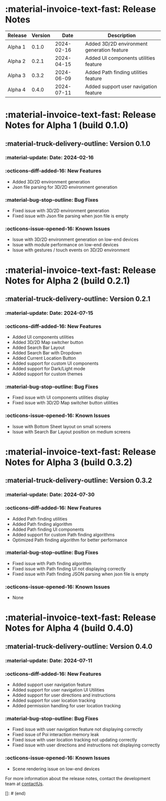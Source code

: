 # <span class="emoji"> :material-invoice-text-fast: </span> Release Notes

| Release | Version | Date       | Description                                |
|---------|---------|------------|--------------------------------------------|
| Alpha 1 | 0.1.0   | 2024-02-16 | Added 3D/2D environment generation feature |
| Alpha 2 | 0.2.1   | 2024-04-15 | Added UI components utilities feature      |
| Alpha 3 | 0.3.2   | 2024-06-09 | Added Path finding utilities feature       |
| Alpha 4 | 0.4.0   | 2024-07-11 | Added support user navigation feature      |

# <span class="emoji"> :material-invoice-text-fast: </span> Release Notes for Alpha 1 (build 0.1.0)
## <span class="emoji"> :material-truck-delivery-outline: </span> Version 0.1.0
### <span class="emoji"> :material-update: </span> Date: 2024-02-16

### <span class="emoji"> :octicons-diff-added-16: </span> New Features
- Added 3D/2D environment generation
- Json file parsing for 3D/2D environment generation

### <span class="emoji"> :material-bug-stop-outline: </span> Bug Fixes
- Fixed issue with 3D/2D environment generation
- Fixed issue with Json file parsing when json file is empty

### <span class="emoji"> :octicons-issue-opened-16: </span> Known Issues
- Issue with 3D/2D environment generation on low-end devices
- Issue with module performance on low-end devices
- Issue with gestures / touch events on 3D/2D environment

# <span class="emoji"> :material-invoice-text-fast: </span> Release Notes for Alpha 2 (build 0.2.1)
## <span class="emoji"> :material-truck-delivery-outline: </span> Version 0.2.1
### <span class="emoji"> :material-update: </span> Date: 2024-07-15

### <span class="emoji"> :octicons-diff-added-16: </span> New Features
- Added UI components utilities
- Added 3D/2D Map switcher button
- Added Search Bar Layout
- Added Search Bar with Dropdown
- Added Current Location Button
- Added support for custom UI components
- Added support for Dark/Light mode
- Added support for custom themes

### <span class="emoji"> :material-bug-stop-outline: </span> Bug Fixes
- Fixed issue with UI components utilities display
- Fixed issue with 3D/2D Map switcher button utilities

### <span class="emoji"> :octicons-issue-opened-16: </span> Known Issues
- Issue with Bottom Sheet layout on small screens
- Issue with Search Bar Layout position on medium screens

# <span class="emoji"> :material-invoice-text-fast: </span> Release Notes for Alpha 3 (build 0.3.2)
## <span class="emoji"> :material-truck-delivery-outline: </span> Version 0.3.2
### <span class="emoji"> :material-update: </span> Date: 2024-07-30

### <span class="emoji"> :octicons-diff-added-16: </span> New Features
- Added Path finding utilities
- Added Path finding algorithm
- Added Path finding UI components
- Added support for custom Path finding algorithms
- Optimized Path finding algorithm for better performance

### <span class="emoji"> :material-bug-stop-outline: </span> Bug Fixes
- Fixed issue with Path finding algorithm
- Fixed issue with Path finding UI not displaying correctly
- Fixed issue with Path finding JSON parsing when json file is empty

### <span class="emoji"> :octicons-issue-opened-16: </span> Known Issues
- None

# <span class="emoji"> :material-invoice-text-fast: </span> Release Notes for Alpha 4 (build 0.4.0)
## <span class="emoji"> :material-truck-delivery-outline: </span> Version 0.4.0
### <span class="emoji"> :material-update: </span> Date: 2024-07-11

### <span class="emoji"> :octicons-diff-added-16: </span> New Features
- Added support user navigation feature
- Added support for user navigation UI Utilities
- Added support for user directions and instructions
- Added support for user location tracking
- Added permission handling for user location tracking

### <span class="emoji"> :material-bug-stop-outline: </span> Bug Fixes
- Fixed issue with user navigation feature not displaying correctly
- Fixed issue of Poi interaction memory leak
- Fixed issue with user location tracking not updating correctly
- Fixed issue with user directions and instructions not displaying correctly

### <span class="emoji"> :octicons-issue-opened-16: </span> Known Issues
- Scene rendering issue on low-end devices


For more information about the release notes, contact the development team at [contactUs](support/contact_us.md).

[]: # (end) 


